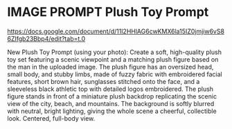 # IMAGE PROMPT Plush Toy Prompt

https://docs.google.com/document/d/11l2HHlAG6cwKMX6la15IZ0jmjiw6vS86ZIfgb23Bbp4/edit?tab=t.0

New Plush Toy Prompt (using your photo):
Create a soft, high-quality plush toy set featuring a scenic viewpoint and a matching plush figure based on the man in the uploaded image. The plush figure has an oversized head, small body, and stubby limbs, made of fuzzy fabric with embroidered facial features, short brown hair, sunglasses stitched onto the face, and a sleeveless black athletic top with detailed logos embroidered. The plush figure stands in front of a miniature plush backdrop replicating the scenic view of the city, beach, and mountains. The background is softly blurred with neutral, bright lighting, giving the whole scene a cheerful, collectible look. Centered, full-body view.


